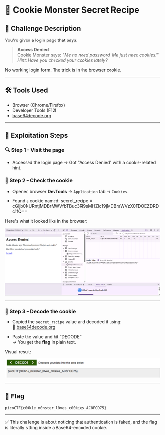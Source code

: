 # 🍪 Cookie Monster Secret Recipe

## 🧩 Challenge Description

You're given a login page that says:

> **Access Denied**  
> Cookie Monster says: *"Me no need password. Me just need cookies!"*  
> *Hint: Have you checked your cookies lately?*

No working login form. The trick is in the browser cookie.

---

## 🛠️ Tools Used

- Browser (Chrome/Firefox)
- Developer Tools (F12)
- [base64decode.org](https://www.base64decode.org/)

---

## 🧪 Exploitation Steps

### 🔍 Step 1 – Visit the page

- Accessed the login page → Got "Access Denied" with a cookie-related hint.

### 🔎 Step 2 – Check the cookie

- Opened browser **DevTools** → `Application` tab → `Cookies`.

- Found a cookie named: secret_recipe = cGljb0NURntjMDBrMWVfbTBuc3Rl9sMHZlc19jMDBraWVzX0FDOEZDRDc1fQ==


Here's what it looked like in the browser:

![Step 2 – DevTools Cookie](../screenshots/cookie-monster-devtools.png)

---

### 🧪 Step 3 – Decode the cookie

- Copied the `secret_recipe` value and decoded it using:  
🔗 [base64decode.org](https://www.base64decode.org/)

- Paste the value and hit “DECODE”  
→ You get the **flag** in plain text.

Visual result:

![Step 3 – Decoded Flag](../screenshots/cookie-monster-decode.png)

---

## 🏁 Flag
```
picoCTF{c00k1e_m0nster_l0ves_c00kies_AC8FCD75}
```
---

✅ This challenge is about noticing that authentication is faked, and the flag is literally sitting inside a Base64-encoded cookie.


